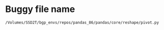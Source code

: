# Buggy file name

```text
/Volumes/SSD2T/bgp_envs/repos/pandas_86/pandas/core/reshape/pivot.py
```
